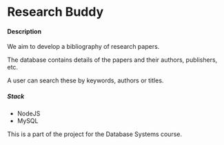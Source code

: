 # Research Buddy

#### Description
We aim to develop a bibliography of research papers.

The database contains details of the papers and their authors, publishers, etc.

A user can search these by keywords, authors or titles.

##### Stack
- NodeJS
- MySQL

This is a part of the project for the Database Systems course.
